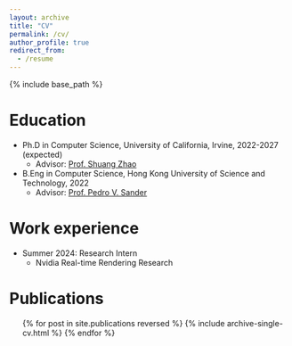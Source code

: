 ```yaml
---
layout: archive
title: "CV"
permalink: /cv/
author_profile: true
redirect_from:
  - /resume
---
```


{% include base_path %}

Education
======
* Ph.D in Computer Science, University of California, Irvine, 2022-2027 (expected)
  * Advisor: [Prof. Shuang Zhao](https://www.shuangz.com/)
* B.Eng in Computer Science, Hong Kong University of Science and Technology, 2022
  * Advisor: [Prof. Pedro V. Sander](https://www.cse.ust.hk/~psander/)

Work experience
======
* Summer 2024: Research Intern
  * Nvidia Real-time Rendering Research


Publications
======
  <ul>{% for post in site.publications reversed %}
    {% include archive-single-cv.html %}
  {% endfor %}</ul>


